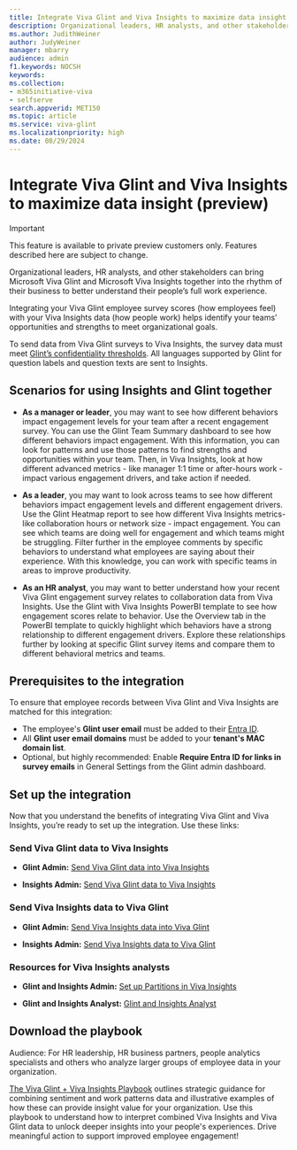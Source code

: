 ```yaml
---
title: Integrate Viva Glint and Viva Insights to maximize data insight
description: Organizational leaders, HR analysts, and other stakeholders can bring Microsoft Viva Glint and Microsoft Viva Insights together into their business to better understand their people’s full work experience. 
ms.author: JudithWeiner
author: JudyWeiner
manager: mbarry
audience: admin
f1.keywords: NOCSH
keywords: 
ms.collection:  
- m365initiative-viva
- selfserve 
search.appverid: MET150 
ms.topic: article
ms.service: viva-glint
ms.localizationpriority: high
ms.date: 08/29/2024
---
```


# Integrate Viva Glint and Viva Insights to maximize data insight (preview)

>[!IMPORTANT]
> This feature is available to private preview customers only. Features described here are subject to change.

Organizational leaders, HR analysts, and other stakeholders can bring Microsoft Viva Glint and Microsoft Viva Insights together into the rhythm of their business to better understand their people’s full work experience.   

Integrating your Viva Glint employee survey scores (how employees feel) with your Viva Insights data (how people work) helps identify your teams’ opportunities and strengths to meet organizational goals. 

To send data from Viva Glint surveys to Viva Insights, the survey data must meet [Glint’s confidentiality thresholds](https://go.microsoft.com/fwlink/?linkid=2275271). All languages supported by Glint for question labels and question texts are sent to Insights.

## Scenarios for using Insights and Glint together 

- **As a manager or leader**, you may want to see how different behaviors impact engagement levels for your team after a recent engagement survey. You can use the Glint Team Summary dashboard to see how different behaviors impact engagement.   With this information, you can look for patterns and use those patterns to find strengths and opportunities within your team. Then, in Viva Insights, look at how different advanced metrics - like manager 1:1 time or after-hours work - impact various engagement drivers, and take action if needed.     

- **As a leader**, you may want to look across teams to see how different behaviors impact engagement levels and different engagement drivers. Use the Glint Heatmap report to see how different Viva Insights metrics- like collaboration hours or network size - impact engagement. You can see which teams are doing well for engagement and which teams might be struggling. Filter further in the employee comments by specific behaviors to understand what employees are saying about their experience. With this knowledge, you can work with specific teams in areas to improve productivity.  

- **As an HR analyst**, you may want to better understand how your recent Viva Glint engagement survey relates to collaboration data from Viva Insights. Use the Glint with Viva Insights PowerBI template to see how engagement scores relate to behavior. Use the Overview tab in the PowerBI template to quickly highlight which behaviors have a strong relationship to different engagement drivers. Explore these relationships further by looking at specific Glint survey items and compare them to different behavioral metrics and teams.

## Prerequisites to the integration

To ensure that employee records between Viva Glint and Viva Insights are matched for this integration:

- The employee's **Glint user email** must be added to their [Entra ID](https://go.microsoft.com/fwlink/?linkid=2238425).
- All **Glint user email domains** must be added to your **tenant's MAC domain list**.
- Optional, but highly recommended: Enable **Require Entra ID for links in survey emails** in General Settings from the Glint admin  dashboard.

## Set up the integration

Now that you understand the benefits of integrating Viva Glint and Viva Insights, you’re ready to set up the integration. Use these links:

### Send Viva Glint data to Viva Insights

- **Glint Admin:** [Send Viva Glint data into Viva Insights](https://go.microsoft.com/fwlink/?linkid=2280104)

- **Insights Admin:** [Send Viva Glint data to Viva Insights](/../../viva/insights/advanced/admin/import-survey-glint)

### Send Viva Insights data to Viva Glint

- **Glint Admin:** [Send Viva Insights data into Viva Glint](https://go.microsoft.com/fwlink/?linkid=2284803)

- **Insights Admin:** [Send Viva Insights data to Viva Glint](https://go.microsoft.com/fwlink/?linkid=2282406)

### Resources for Viva Insights analysts

- **Glint and Insights Admin:** [Set up Partitions in Viva Insights](/../../viva/insights/advanced/admin/partitions#how-to-create-a-partition-and-assign-analysts-access)

- **Glint and Insights Analyst:** [Glint and Insights Analyst](/../../viva/insights/advanced/analyst/templates/glint)

## Download the playbook

Audience: For HR leadership, HR business partners, people analytics specialists and others who analyze larger groups of employee data in your organization. 

[The Viva Glint + Viva Insights Playbook](https://adoption.microsoft.com/viva/glint/) outlines strategic guidance for combining sentiment and work patterns data and illustrative examples of how these can provide insight value for your organization. Use this playbook to understand how to interpret combined Viva Insights and Viva Glint data to unlock deeper insights into your people's experiences. Drive meaningful action to support improved employee engagement!
 

 

 


